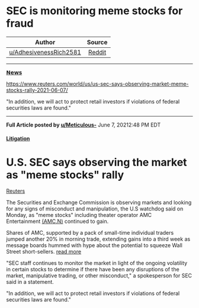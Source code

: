 SEC is monitoring meme stocks for fraud
=======================================

| Author       | Source       | 
| :-------------: |:-------------:|
|  [u/AdhesivenessRich2581](https://www.reddit.com/user/AdhesivenessRich2581/) | [Reddit](https://www.reddit.com/r/DDintoGME/comments/nufn54/sec_is_monitoring_meme_stocks_for_fraud/) | 

---

[𝗡𝗲𝘄𝘀](https://www.reddit.com/r/DDintoGME/search?q=flair_name%3A%22%F0%9D%97%A1%F0%9D%97%B2%F0%9D%98%84%F0%9D%98%80%22&restrict_sr=1)

<https://www.reuters.com/world/us/us-sec-says-observing-market-meme-stocks-rally-2021-06-07/>

"In addition, we will act to protect retail investors if violations of federal securities laws are found."

--- 

**Full Article posted by [u/Meticulous-](https://www.reddit.com/user/Meticulous-/)**
June 7, 20212:48 PM EDT

#### [Litigation](https://www.reuters.com/legal/litigation)

U.S. SEC says observing the market as "meme stocks" rally
=========================================================

[Reuters](https://www.reuters.com/authors/reuters/)

The Securities and Exchange Commission is observing markets and looking for any signs of misconduct and manipulation, the U.S watchdog said on Monday, as "meme stocks" including theater operator AMC Entertainment [(AMC.N)](https://www.reuters.com/companies/AMC.N) continued to gain.

Shares of AMC, supported by a pack of small-time individual traders jumped another 20% in morning trade, extending gains into a third week as message boards hummed with hype about the potential to squeeze Wall Street short-sellers. [read more](https://www.reuters.com/business/amc-jumps-19-funds-eye-bearish-bets-2021-06-07/)

"SEC staff continues to monitor the market in light of the ongoing volatility in certain stocks to determine if there have been any disruptions of the market, manipulative trading, or other misconduct," a spokesperson for SEC said in a statement.

"In addition, we will act to protect retail investors if violations of federal securities laws are found."
